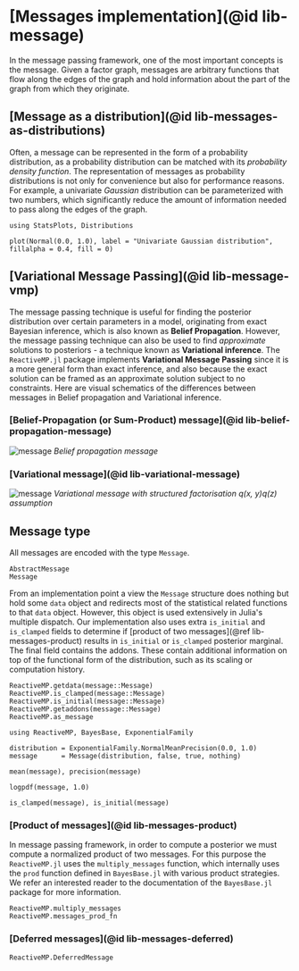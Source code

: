 
# [Messages implementation](@id lib-message)

In the message passing framework, one of the most important concepts is the message.
Given a factor graph, messages are arbitrary functions that flow along the edges of the graph and hold information about the part of the graph from which they originate.

## [Message as a distribution](@id lib-messages-as-distributions)

Often, a message can be represented in the form of a probability distribution, as a probability distribution can be matched with its _probability density function_.
The representation of messages as probability distributions is not only for convenience but also for performance reasons. For example, a univariate _Gaussian_ distribution can be parameterized with two numbers, which significantly reduce the amount of information needed to pass along the edges of the graph.

```@example
using StatsPlots, Distributions

plot(Normal(0.0, 1.0), label = "Univariate Gaussian distribution", fillalpha = 0.4, fill = 0)
```

## [Variational Message Passing](@id lib-message-vmp)

The message passing technique is useful for finding the posterior distribution over certain parameters in a model, originating from exact Bayesian inference, which is also known as __Belief Propagation__. However, the message passing technique can also be used to find _approximate_ solutions to posteriors - a technique known as __Variational inference__. The `ReactiveMP.jl` package implements __Variational Message Passing__ since it is a more general form than exact inference, and also because the exact solution can be framed as an approximate solution subject to no constraints. Here are visual schematics of the differences between messages in Belief propagation and Variational inference.

### [Belief-Propagation (or Sum-Product) message](@id lib-belief-propagation-message)

![message](../assets/img/bp-message.svg)
*Belief propagation message*

### [Variational message](@id lib-variational-message)

![message](../assets/img/vmp-message.svg)
*Variational message with structured factorisation q(x, y)q(z) assumption*


## Message type

All messages are encoded with the type `Message`. 

```@docs
AbstractMessage
Message
```

From an implementation point a view the `Message` structure does nothing but hold some `data` object and redirects most of the statistical related functions to that `data` object. 
However, this object is used extensively in Julia's multiple dispatch. 
Our implementation also uses extra `is_initial` and `is_clamped` fields to determine if [product of two messages](@ref lib-messages-product) results in `is_initial` or `is_clamped` posterior marginal. The final field contains the addons. These contain additional information on top of the functional form of the distribution, such as its scaling or computation history.

```@docs
ReactiveMP.getdata(message::Message)
ReactiveMP.is_clamped(message::Message)
ReactiveMP.is_initial(message::Message)
ReactiveMP.getaddons(message::Message)
ReactiveMP.as_message
```

```@example message
using ReactiveMP, BayesBase, ExponentialFamily

distribution = ExponentialFamily.NormalMeanPrecision(0.0, 1.0)
message      = Message(distribution, false, true, nothing)
```

```@example message
mean(message), precision(message)
```

```@example message
logpdf(message, 1.0)
```

```@example message
is_clamped(message), is_initial(message)
```

### [Product of messages](@id lib-messages-product)

In message passing framework, in order to compute a posterior we must compute a normalized product of two messages.
For this purpose the `ReactiveMP.jl` uses the `multiply_messages` function, which internally uses the `prod` function
defined in `BayesBase.jl` with various product strategies. We refer an interested reader to the documentation of the 
`BayesBase.jl` package for more information.

```@docs
ReactiveMP.multiply_messages
ReactiveMP.messages_prod_fn
```


### [Deferred messages](@id lib-messages-deferred)

```@docs 
ReactiveMP.DeferredMessage
```